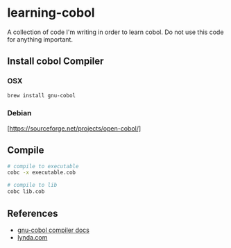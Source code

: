 # learning-cobol

A collection of code I'm writing in order to learn cobol. Do not use this code for anything important.

## Install cobol Compiler

### OSX

```sh
brew install gnu-cobol
```

### Debian

[https://sourceforge.net/projects/open-cobol/]

## Compile

```sh
# compile to executable
cobc -x executable.cob

# compile to lib
cobc lib.cob
```

## References

- [gnu-cobol compiler docs](https://open-cobol.sourceforge.io/guides/GNU%20COBOL%202.0%20Programmers%20Guide.pdf)
- [lynda.com](https://www.lynda.com/COBOL-tutorials/)
